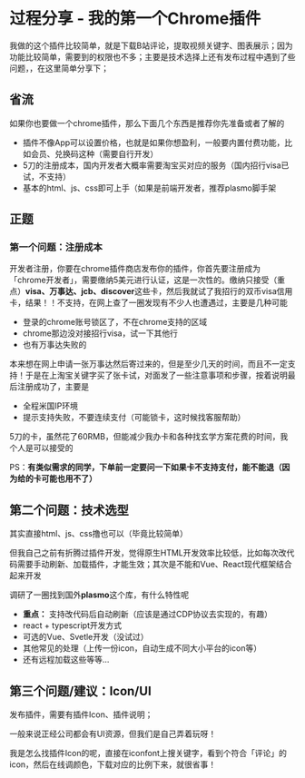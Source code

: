 # 过程分享 - 我的第一个Chrome插件

我做的这个插件比较简单，就是下载B站评论，提取视频关键字、图表展示；因为功能比较简单，需要到的权限也不多；主要是技术选择上还有发布过程中遇到了些问题，，在这里简单分享下；

## 省流
  如果你也要做一个chrome插件，那么下面几个东西是推荐你先准备或者了解的

  - 插件不像App可以设置价格，也就是如果你想盈利，一般要内置付费功能，比如会员、兑换码这种（需要自行开发）
  - 5刀的注册成本，国内开发者大概率需要淘宝买对应的服务（国内招行visa已试，不支持）
  - 基本的html、js、css即可上手（如果是前端开发者，推荐plasmo脚手架

## 正题

### 第一个问题：注册成本

  开发者注册，你要在chrome插件商店发布你的插件，你首先要注册成为「chrome开发者」，需要缴纳5美元进行认证，这是一次性的。缴纳只接受（重点）**visa、万事达、jcb、discover**这些卡，然后我就试了我招行的双币visa信用卡，结果！！不支持，在网上查了一圈发现有不少人也遭遇过，主要是几种可能

  - 登录的chrome账号锁区了，不在chrome支持的区域
  - chrome那边没对接招行visa，试一下其他行
  - 也有万事达失败的

  本来想在网上申请一张万事达然后寄过来的，但是至少几天的时间，而且不一定支持！于是在上淘宝关键字买了张卡试，对面发了一些注意事项和步骤，按着说明最后注册成功了，主要是

  - 全程米国IP环境
  - 提示支持失败，不要连续支付（可能锁卡，这时候找客服帮助）

  5刀的卡，虽然花了60RMB，但能减少我办卡和各种找玄学方案花费的时间，我个人是可以接受的
  
  PS：**有类似需求的同学，下单前一定要问一下如果卡不支持支付，能不能退（因为给的卡可能也用不了）**
  
## 第二个问题：技术选型

  其实直接html、js、css撸也可以（毕竟比较简单）

  但我自己之前有折腾过插件开发，觉得原生HTML开发效率比较低，比如每次改代码需要手动刷新、加载插件，才能生效；其次是不能和Vue、React现代框架结合起来开发

  调研了一圈找到国外**plasmo**这个库，有什么特性呢

  - **重点：** 支持改代码后自动刷新（应该是通过CDP协议去实现的，有趣）
  - react + typescript开发方式
  - 可选的Vue、Svetle开发（没试过）
  - 其他常见的处理（上传一份icon，自动生成不同大小平台的icon等）
  - 还有远程加载这些等等...


## 第三个问题/建议：Icon/UI

  发布插件，需要有插件Icon、插件说明；
  
  一般来说正经公司都会有UI资源，但我们是自己弄着玩呀！
  
  我是怎么找插件Icon的呢，直接在iconfont上搜关键字，看到个符合「评论」的icon，然后在线调颜色，下载对应的比例下来，就很省事！


